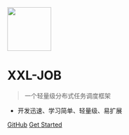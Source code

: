 <img src="https://raw.githubusercontent.com/xuxueli/xxl-job/master/doc/images/xxl-logo.png" width="100" >

# XXL-JOB

> 一个轻量级分布式任务调度框架

- 开发迅速、学习简单、轻量级、易扩展


[GitHub](https://github.com/xuxueli/xxl-job/)
[Get Started](#《分布式任务调度平台XXL-JOB》)
